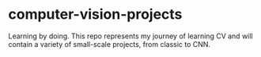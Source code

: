 # computer-vision-projects
Learning by doing. This repo represents my journey of learning CV and will contain a variety of small-scale projects, from classic to CNN.  
